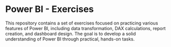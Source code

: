 # Power BI - Exercises
This repository contains a set of exercises focused on practicing various features of Power BI, including data transformation, DAX calculations, report creation, and dashboard design. The goal is to develop a solid understanding of Power BI through practical, hands-on tasks.
